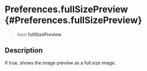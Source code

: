 Preferences.fullSizePreview {#Preferences.fullSizePreview}
===========================

> bool **fullSizePreview**

Description
-----------

If true, shows the image preview as a full size image.
